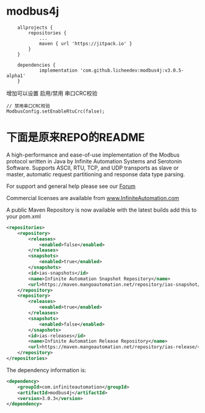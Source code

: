 modbus4j
========

```
	allprojects {
		repositories {
			...
			maven { url 'https://jitpack.io' }
		}
	}
	
	dependencies {
	        implementation 'com.github.licheedev:modbus4j:v3.0.5-alpha1'
	}

```

增加可以设置 启用/禁用 串口CRC校验
```
// 禁用串口CRC校验
ModbusConfig.setEnableRtuCrc(false);
```



# 下面是原来REPO的README

A high-performance and ease-of-use implementation of the Modbus protocol written in Java by Infinite Automation Systems and Serotonin Software. Supports ASCII, RTU, TCP, and UDP transports as slave or master, automatic request partitioning and response data type parsing.

For support and general help please see our [Forum](https://forum.infiniteautomation.com/category/11/modbus4j-general-discussion)

Commercial licenses are available from www.InfiniteAutomation.com

A public Maven Repository is now available with the latest builds add this to your pom.xml

```xml
<repositories>
    <repository>
        <releases>
            <enabled>false</enabled>
        </releases>
        <snapshots>
            <enabled>true</enabled>
        </snapshots>
        <id>ias-snapshots</id>
        <name>Infinite Automation Snapshot Repository</name>
        <url>https://maven.mangoautomation.net/repository/ias-snapshot/</url>
    </repository>
    <repository>
        <releases>
            <enabled>true</enabled>
        </releases>
        <snapshots>
            <enabled>false</enabled>
        </snapshots>
        <id>ias-releases</id>
        <name>Infinite Automation Release Repository</name>
        <url>https://maven.mangoautomation.net/repository/ias-release/</url>
    </repository>
</repositories>
```

The dependency information is:

```xml
<dependency>
    <groupId>com.infiniteautomation</groupId>
    <artifactId>modbus4j</artifactId>
    <version>3.0.3</version>
</dependency>
```
